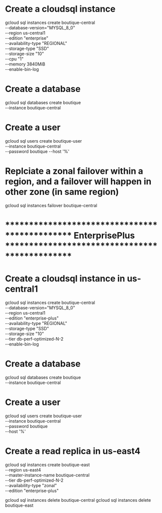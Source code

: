 

# Create a cloudsql instance 
gcloud sql instances create boutique-central \
    --database-version="MYSQL_8_0" \
    --region us-central1 \
    --edition "enterprise" \
    --availability-type "REGIONAL" \
    --storage-type "SSD" \
    --storage-size "10" \
    --cpu "1" \
    --memory 3840MiB \
    --enable-bin-log


# Create a database 
gcloud sql databases create boutique \
    --instance boutique-central

# Create a user 
gcloud sql users create boutique-user \
    --instance boutique-central \
    --password boutique
    --host '%'

# Replciate a zonal failover within a region, and a failover will happen in other zone (in same region)
gcloud sql instances failover boutique-central

# ********************************************** EnterprisePlus **********************************************
# Create a cloudsql instance in us-central1
gcloud sql instances create boutique-central \
    --database-version="MYSQL_8_0" \
    --region us-central1 \
    --edition "enterprise-plus" \
    --availability-type "REGIONAL" \
    --storage-type "SSD" \
    --storage-size "10" \
    --tier db-perf-optimized-N-2 \
    --enable-bin-log

# Create a database
gcloud sql databases create boutique \
    --instance boutique-central

# Create a user
gcloud sql users create boutique-user \
    --instance boutique-central \
    --password boutique \
    --host '%'

# Create a read replica in us-east4
gcloud sql instances create boutique-east \
    --region us-east4 \
    --master-instance-name boutique-central \
    --tier db-perf-optimized-N-2 \
    --availability-type "zonal" \
    --edition "enterprise-plus"

gcloud sql instances delete boutique-central
gcloud sql instances delete boutique-east